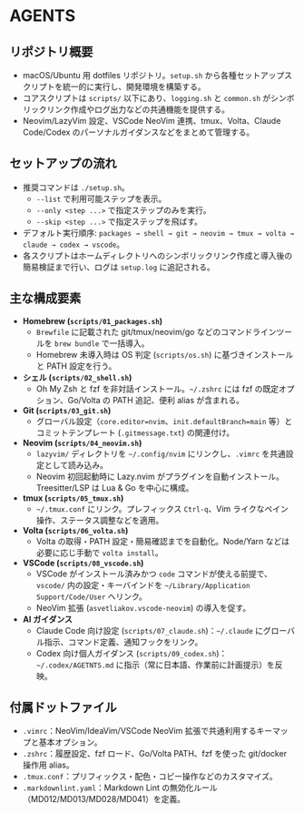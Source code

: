 # AGENTS

## リポジトリ概要
- macOS/Ubuntu 用 dotfiles リポジトリ。`setup.sh` から各種セットアップスクリプトを統一的に実行し、開発環境を構築する。
- コアスクリプトは `scripts/` 以下にあり、`logging.sh` と `common.sh` がシンボリックリンク作成やログ出力などの共通機能を提供する。
- Neovim/LazyVim 設定、VSCode NeoVim 連携、tmux、Volta、Claude Code/Codex のパーソナルガイダンスなどをまとめて管理する。

## セットアップの流れ
- 推奨コマンドは `./setup.sh`。  
  - `--list` で利用可能ステップを表示。  
  - `--only <step ...>` で指定ステップのみを実行。  
  - `--skip <step ...>` で指定ステップを飛ばす。
- デフォルト実行順序: `packages → shell → git → neovim → tmux → volta → claude → codex → vscode`。
- 各スクリプトはホームディレクトリへのシンボリックリンク作成と導入後の簡易検証まで行い、ログは `setup.log` に追記される。

## 主な構成要素
- **Homebrew (`scripts/01_packages.sh`)**  
  - `Brewfile` に記載された git/tmux/neovim/go などのコマンドラインツールを `brew bundle` で一括導入。  
  - Homebrew 未導入時は OS 判定 (`scripts/os.sh`) に基づきインストールと PATH 設定を行う。
- **シェル (`scripts/02_shell.sh`)**  
  - Oh My Zsh と fzf を非対話インストール。`~/.zshrc` には fzf の既定オプション、Go/Volta の PATH 追記、便利 alias が含まれる。
- **Git (`scripts/03_git.sh`)**  
  - グローバル設定（`core.editor=nvim`、`init.defaultBranch=main` 等）とコミットテンプレート (`.gitmessage.txt`) の関連付け。
- **Neovim (`scripts/04_neovim.sh`)**  
  - `lazyvim/` ディレクトリを `~/.config/nvim` にリンクし、`.vimrc` を共通設定として読み込み。  
  - Neovim 初回起動時に Lazy.nvim がプラグインを自動インストール。Treesitter/LSP は Lua & Go を中心に構成。
- **tmux (`scripts/05_tmux.sh`)**  
  - `~/.tmux.conf` にリンク。プレフィックス `Ctrl-q`、Vim ライクなペイン操作、ステータス調整などを適用。
- **Volta (`scripts/06_volta.sh`)**  
  - Volta の取得・PATH 設定・簡易確認までを自動化。Node/Yarn などは必要に応じ手動で `volta install`。
- **VSCode (`scripts/08_vscode.sh`)**  
  - VSCode がインストール済みかつ `code` コマンドが使える前提で、`vscode/` 内の設定・キーバインドを `~/Library/Application Support/Code/User` へリンク。  
  - NeoVim 拡張 (`asvetliakov.vscode-neovim`) の導入を促す。
- **AI ガイダンス**
  - Claude Code 向け設定 (`scripts/07_claude.sh`)：`~/.claude` にグローバル指示、コマンド定義、通知フックをリンク。  
  - Codex 向け個人ガイダンス (`scripts/09_codex.sh`)：`~/.codex/AGETNTS.md` に指示（常に日本語、作業前に計画提示）を反映。

## 付属ドットファイル
- `.vimrc`：NeoVim/IdeaVim/VSCode NeoVim 拡張で共通利用するキーマップと基本オプション。
- `.zshrc`：履歴設定、fzf ロード、Go/Volta PATH、fzf を使った git/docker 操作用 alias。
- `.tmux.conf`：プリフィックス・配色・コピー操作などのカスタマイズ。
- `.markdownlint.yaml`：Markdown Lint の無効化ルール（MD012/MD013/MD028/MD041）を定義。

